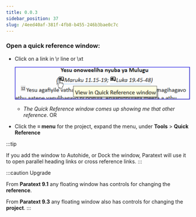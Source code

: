 ```yaml
---
title: 0.0.3
sidebar_position: 37
slug: /4eed40af-381f-4fb8-b455-246b3bae0c7c
---
```




### Open a quick reference window:

- Click on a link in \r line or \xt

	![](./814591697.png)

	- _The Quick Reference window comes up showing me that other reference_.
	OR
- Click the **≡ menu** for the project, expand the menu, under **Tools** > **Quick Reference**

:::tip


If you add the window to Autohide, or Dock the window, Paratext will use it to open parallel heading links or cross reference links. :::


:::caution Upgrade


From **Paratext 9.1** any floating window has controls for changing the **reference**.


From **Paratext 9.3** any floating window also has controls for changing the **project**. :::

